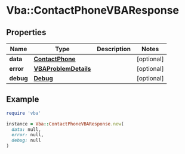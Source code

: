 # Vba::ContactPhoneVBAResponse

## Properties

| Name | Type | Description | Notes |
| ---- | ---- | ----------- | ----- |
| **data** | [**ContactPhone**](ContactPhone.md) |  | [optional] |
| **error** | [**VBAProblemDetails**](VBAProblemDetails.md) |  | [optional] |
| **debug** | [**Debug**](Debug.md) |  | [optional] |

## Example

```ruby
require 'vba'

instance = Vba::ContactPhoneVBAResponse.new(
  data: null,
  error: null,
  debug: null
)
```


